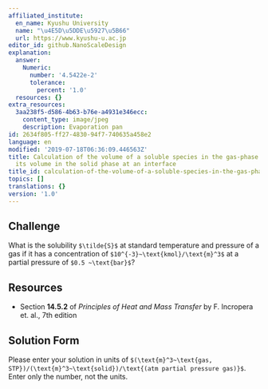 ```yaml
---
affiliated_institute:
  en_name: Kyushu University
  name: "\u4E5D\u5DDE\u5927\u5B66"
  url: https://www.kyushu-u.ac.jp
editor_id: github.NanoScaleDesign
explanation:
  answer:
    Numeric:
      number: '4.5422e-2'
      tolerance:
        percent: '1.0'
  resources: {}
extra_resources:
  3aa238f5-d586-4b63-b76e-a4931e346ecc:
    content_type: image/jpeg
    description: Evaporation pan
id: 2634f805-ff27-4830-94f7-740635a458e2
language: en
modified: '2019-07-18T06:36:09.446563Z'
title: Calculation of the volume of a soluble species in the gas-phase at STP given
  its volume in the solid phase at an interface
title_id: calculation-of-the-volume-of-a-soluble-species-in-the-gas-phase-at-stp-given-its-volume-in-the-solid-phase-at-an-interface
topics: []
translations: {}
version: '1.0'
---
```


## Challenge
What is the solubility `$\tilde{S}$` at standard temperature and pressure of a gas if it has a concentration of `$10^{-3}~\text{kmol}/\text{m}^3$` at a partial pressure of `$0.5 ~\text{bar}$`?


## Resources

- Section **14.5.2** of *Principles of Heat and Mass Transfer* by F. Incropera et. al., 7th edition


## Solution Form
Please enter your solution in units of `$(\text{m}^3~\text{gas, STP})/(\text{m}^3~\text{solid})/\text{(atm partial pressure gas)}$`.
Enter only the number, not the units.
